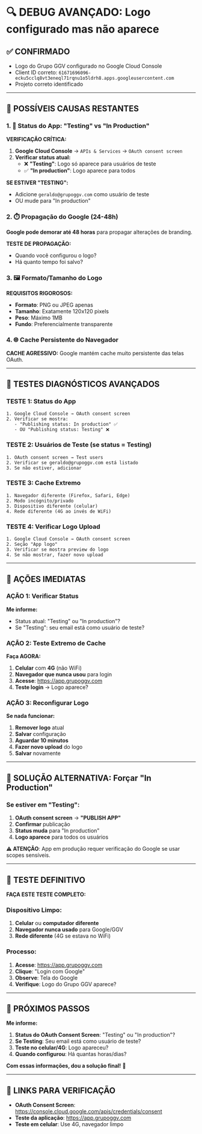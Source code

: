 # 🔍 **DEBUG AVANÇADO: Logo configurado mas não aparece**

## ✅ **CONFIRMADO**
- Logo do Grupo GGV configurado no Google Cloud Console
- Client ID correto: `61671696096-ecku5cclq8vt3eneql71rqnu1o5ldrh8.apps.googleusercontent.com`
- Projeto correto identificado

---

## 🚨 **POSSÍVEIS CAUSAS RESTANTES**

### **1. 🔄 Status do App: "Testing" vs "In Production"**

**VERIFICAÇÃO CRÍTICA:**

1. **Google Cloud Console** → `APIs & Services` → `OAuth consent screen`
2. **Verificar status atual:**
   - ❌ **"Testing"**: Logo só aparece para usuários de teste
   - ✅ **"In production"**: Logo aparece para todos

**SE ESTIVER "TESTING":**
- Adicione `geraldo@grupoggv.com` como usuário de teste
- OU mude para "In production"

### **2. ⏱️ Propagação do Google (24-48h)**

**Google pode demorar até 48 horas** para propagar alterações de branding.

**TESTE DE PROPAGAÇÃO:**
- Quando você configurou o logo?
- Há quanto tempo foi salvo?

### **3. 🖼️ Formato/Tamanho do Logo**

**REQUISITOS RIGOROSOS:**
- **Formato**: PNG ou JPEG apenas
- **Tamanho**: Exatamente 120x120 pixels
- **Peso**: Máximo 1MB
- **Fundo**: Preferencialmente transparente

### **4. 🌐 Cache Persistente do Navegador**

**CACHE AGRESSIVO:**
Google mantém cache muito persistente das telas OAuth.

---

## 🧪 **TESTES DIAGNÓSTICOS AVANÇADOS**

### **TESTE 1: Status do App**
```
1. Google Cloud Console → OAuth consent screen
2. Verificar se mostra:
   - "Publishing status: In production" ✅
   - OU "Publishing status: Testing" ❌
```

### **TESTE 2: Usuários de Teste (se status = Testing)**
```
1. OAuth consent screen → Test users
2. Verificar se geraldo@grupoggv.com está listado
3. Se não estiver, adicionar
```

### **TESTE 3: Cache Extremo**
```
1. Navegador diferente (Firefox, Safari, Edge)
2. Modo incógnito/privado
3. Dispositivo diferente (celular)
4. Rede diferente (4G ao invés de WiFi)
```

### **TESTE 4: Verificar Logo Upload**
```
1. Google Cloud Console → OAuth consent screen
2. Seção "App logo"
3. Verificar se mostra preview do logo
4. Se não mostrar, fazer novo upload
```

---

## 🎯 **AÇÕES IMEDIATAS**

### **AÇÃO 1: Verificar Status**
**Me informe:**
- Status atual: "Testing" ou "In production"?
- Se "Testing": seu email está como usuário de teste?

### **AÇÃO 2: Teste Extremo de Cache**
**Faça AGORA:**
1. **Celular** com **4G** (não WiFi)
2. **Navegador que nunca usou** para login
3. **Acesse**: https://app.grupoggv.com
4. **Teste login** → Logo aparece?

### **AÇÃO 3: Reconfigurar Logo**
**Se nada funcionar:**
1. **Remover logo** atual
2. **Salvar** configuração
3. **Aguardar 10 minutos**
4. **Fazer novo upload** do logo
5. **Salvar** novamente

---

## 🔧 **SOLUÇÃO ALTERNATIVA: Forçar "In Production"**

### **Se estiver em "Testing":**

1. **OAuth consent screen** → **"PUBLISH APP"**
2. **Confirmar** publicação
3. **Status muda** para "In production"
4. **Logo aparece** para todos os usuários

**⚠️ ATENÇÃO**: App em produção requer verificação do Google se usar scopes sensíveis.

---

## 📱 **TESTE DEFINITIVO**

**FAÇA ESTE TESTE COMPLETO:**

### **Dispositivo Limpo:**
1. **Celular** ou **computador diferente**
2. **Navegador nunca usado** para Google/GGV
3. **Rede diferente** (4G se estava no WiFi)

### **Processo:**
1. **Acesse**: https://app.grupoggv.com
2. **Clique**: "Login com Google"
3. **Observe**: Tela do Google
4. **Verifique**: Logo do Grupo GGV aparece?

---

## 🎯 **PRÓXIMOS PASSOS**

**Me informe:**

1. **Status do OAuth Consent Screen**: "Testing" ou "In production"?
2. **Se Testing**: Seu email está como usuário de teste?
3. **Teste no celular/4G**: Logo apareceu?
4. **Quando configurou**: Há quantas horas/dias?

**Com essas informações, dou a solução final!** 🚀

---

## 🔗 **LINKS PARA VERIFICAÇÃO**

- **OAuth Consent Screen**: https://console.cloud.google.com/apis/credentials/consent
- **Teste da aplicação**: https://app.grupoggv.com
- **Teste em celular**: Use 4G, navegador limpo
